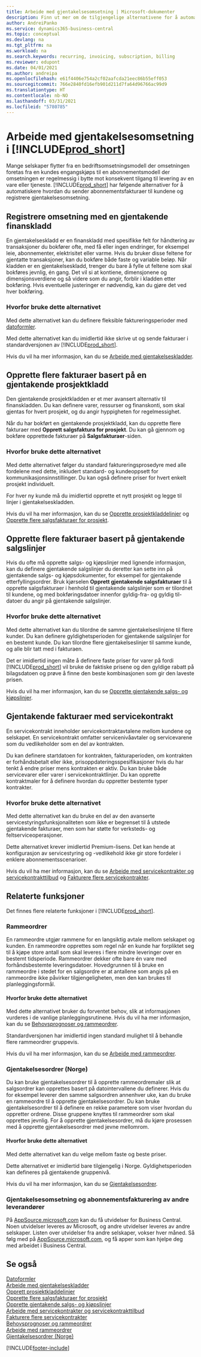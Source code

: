 ```yaml
---
title: Arbeide med gjentakelsesomsetning | Microsoft-dokumenter
description: Finn ut mer om de tilgjengelige alternativene for å automatisere sending av abonnementsfakturaer til kundene og registrere gjentakelsesomsetning.
author: AndreiPanko
ms.service: dynamics365-business-central
ms.topic: conceptual
ms.devlang: na
ms.tgt_pltfrm: na
ms.workload: na
ms.search.keywords: recurring, invoicing, subscription, billing
ms.reviewer: edupont
ms.date: 04/01/2021
ms.author: andreipa
ms.openlocfilehash: e61f4406e754a2cf02aafcda21eec86b55eff053
ms.sourcegitcommit: 766e2840fd16efb901d211d7fa64d96766ac99d9
ms.translationtype: HT
ms.contentlocale: nb-NO
ms.lasthandoff: 03/31/2021
ms.locfileid: "5780785"
---
```

# <a name="work-with-recurring-revenue-in-prod_short"></a>Arbeide med gjentakelsesomsetning i [!INCLUDE[prod_short](includes/prod_short.md)]

Mange selskaper flytter fra en bedriftsomsetningsmodell der omsetningen foretas fra en kundes engangskjøps til en abonnementsmodell der omsetningen er regelmessig i bytte mot konsekvent tilgang til levering av en vare eller tjeneste.
[!INCLUDE[prod_short](includes/prod_short.md)] har følgende alternativer for å automatiskere hvordan du sender abonnementsfakturaer til kundene og registrere gjentakelsesomsetning. 

## <a name="register-revenue-with-a-recurring-general-journal"></a>Registrere omsetning med en gjentakende finanskladd

En gjentakelseskladd er en finanskladd med spesifikke felt for håndtering av transaksjoner du bokfører ofte, med få eller ingen endringer, for eksempel leie, abonnementer, elektrisitet eller varme. Hvis du bruker disse feltene for gjentatte transaksjoner, kan du bokføre både faste og variable beløp. Når kladden er en gjentakelseskladd, trenger du bare å fylle ut feltene som skal bokføres jevnlig, én gang. Det vil si at kontiene, dimensjonene og dimensjonsverdiene og så videre som du angir, forblir i kladden etter bokføring. Hvis eventuelle justeringer er nødvendig, kan du gjøre det ved hver bokføring.

### <a name="why-use-this-option"></a>Hvorfor bruke dette alternativet

Med dette alternativet kan du definere fleksible faktureringsperioder med [datoformler](ui-enter-date-ranges.md#using-date-formulas).

Med dette alternativet kan du imidlertid ikke skrive ut og sende fakturaer i standardversjonen av [!INCLUDE[prod_short](includes/prod_short.md)].  

Hvis du vil ha mer informasjon, kan du se [Arbeide med gjentakelseskladder](ui-work-general-journals.md#working-with-recurring-journals).  

## <a name="create-multiple-invoices-based-on-a-recurring-job-journal"></a>Opprette flere fakturaer basert på en gjentakende prosjektkladd

Den gjentakende prosjektkladden er et mer avansert alternativ til finanskladden. Du kan definere varer, ressurser og finanskonti, som skal gjentas for hvert prosjekt, og du angir hyppigheten for regelmessighet.  

Når du har bokført en gjentakende prosjektkladd, kan du opprette flere fakturaer med **Opprett salgsfaktura for prosjekt**. Du kan gå gjennom og bokføre opprettede fakturaer på **Salgsfakturaer**-siden.

### <a name="why-use-this-option"></a>Hvorfor bruke dette alternativet

Med dette alternativet følger du standard faktureringsprosedyre med alle fordelene med dette, inkludert standard- og kundeoppsett for kommunikasjonsinnstillinger. Du kan også definere priser for hvert enkelt prosjekt individuelt.

For hver ny kunde må du imidlertid opprette et nytt prosjekt og legge til linjer i gjentakelseskladden. 

Hvis du vil ha mer informasjon, kan du se [Opprette prosjektkladdelinjer](projects-how-record-job-usage.md#to-create-job-journal-lines-manually) og [Opprette flere salgsfakturaer for prosjekt](projects-how-invoice-jobs.md#to-create-multiple-job-sales-invoices).

## <a name="create-multiple-invoices-based-on-recurring-sales-lines"></a>Opprette flere fakturaer basert på gjentakende salgslinjer

Hvis du ofte må opprette salgs- og kjøpslinjer med lignende informasjon, kan du definere gjentakende salgslinjer du deretter kan sette inn på gjentakende salgs- og kjøpsdokumenter, for eksempel for gjentakende etterfyllingsordrer. Bruk kjørselen **Opprett gjentakende salgsfakturaer** til å opprette salgsfakturaer i henhold til gjentakende salgslinjer som er tilordnet til kundene, og med bokføringsdatoer innenfor gyldig-fra- og gyldig til-datoer du angir på gjentakende salgslinjer.  

### <a name="why-use-this-option"></a>Hvorfor bruke dette alternativet

Med dette alternativet kan du tilordne de samme gjentakelseslinjene til flere kunder. Du kan definere gyldighetsperioden for gjentakende salgslinjer for en bestemt kunde. Du kan tilordne flere gjentakelseslinjer til samme kunde, og alle blir tatt med i fakturaen.

Det er imidlertid ingen måte å definere faste priser for varer på fordi [!INCLUDE[prod_short](includes/prod_short.md)] vil bruke de faktiske prisene og den gyldige rabatt på bilagsdatoen og prøve å finne den beste kombinasjonen som gir den laveste prisen.  

Hvis du vil ha mer informasjon, kan du se [Opprette gjentakende salgs- og kjøpslinjer](sales-how-work-standard-lines.md).

## <a name="recurring-invoices-with-service-contract"></a>Gjentakende fakturaer med servicekontrakt

En servicekontrakt inneholder servicekontraktavtalene mellom kundene og selskapet. En servicekontrakt omfatter servicenivåavtaler og servicevarene som du vedlikeholder som en del av kontrakten.  

Du kan definere startdatoen for kontrakten, fakturaperioden, om kontrakten er forhåndsbetalt eller ikke, prisoppdateringsspesifikasjoner hvis du har tenkt å endre priser mens kontrakten er aktiv. Du kan bruke både servicevarer eller varer i servicekontraktlinjer.
Du kan opprette kontraktmaler for å definere hvordan du oppretter bestemte typer kontrakter.  

### <a name="why-use-this-option"></a>Hvorfor bruke dette alternativet

Med dette alternativet kan du bruke en del av den avanserte servicestyringsfunksjonaliteten som ikke er begrenset til å utstede gjentakende fakturaer, men som har støtte for verksteds- og feltserviceoperasjoner.

Dette alternativet krever imidlertid Premium-lisens. Det kan hende at konfigurasjon av servicestyring og -vedlikehold ikke gir store fordeler i enklere abonnementsscenarioer.  

Hvis du vil ha mer informasjon, kan du se [Arbeide med servicekontrakter og servicekontrakttilbud](service-how-to-create-service-contracts-and-service-contract-quotes.md) og [Fakturere flere servicekontrakter](service-how-create-invoices.md#to-invoice-several-service-contracts).

## <a name="related-features"></a>Relaterte funksjoner
Det finnes flere relaterte funksjoner i [!INCLUDE[prod_short](includes/prod_short.md)].

### <a name="blanket-sales-orders"></a>Rammeordrer

En rammeordre utgjør rammene for en langsiktig avtale mellom selskapet og kunden.
En rammeordre opprettes som regel når en kunde har forpliktet seg til å kjøpe store antall som skal leveres i flere mindre leveringer over en bestemt tidsperiode. Rammeordrer dekker ofte bare én vare med forhåndsbestemte leveringsdatoer. Hovedgrunnen til å bruke en rammeordre i stedet for en salgsordre er at antallene som angis på en rammeordre ikke påvirker tilgjengeligheten, men den kan brukes til planleggingsformål.

#### <a name="why-use-this-option"></a>Hvorfor bruke dette alternativet

Med dette alternativet bruker du forventet behov, slik at informasjonen vurderes i de vanlige planleggingsrutinene. Hvis du vil ha mer informasjon, kan du se [Behovsprognoser og rammeordrer](design-details-central-concepts-of-the-planning-system.md#demand-forecasts-and-blanket-orders).  

Standardversjonen har imidlertid ingen standard mulighet til å behandle flere rammeordrer gruppevis.

Hvis du vil ha mer informasjon, kan du se [Arbeide med rammeordrer](sales-how-to-create-blanket-sales-orders.md).

### <a name="recurring-orders-norway"></a>Gjentakelsesordrer (Norge)

Du kan bruke gjentakelsesordrer til å opprette rammeordremaler slik at salgsordrer kan opprettes basert på datointervallene du definerer. Hvis du for eksempel leverer den samme salgsordren annenhver uke, kan du bruke en rammeordre til å opprette gjentakelsesordrer.
Du kan bruke gjentakelsesordrer til å definere en rekke parametere som viser hvordan du oppretter ordrene. Disse gruppene knyttes til rammeordrer som skal opprettes jevnlig. For å opprette gjentakelsesordrer, må du kjøre prosessen med å opprette gjentakelsesordrer med jevne mellomrom. 

#### <a name="why-use-this-option"></a>Hvorfor bruke dette alternativet

Med dette alternativet kan du velge mellom faste og beste priser.

Dette alternativet er imidlertid bare tilgjengelig i Norge. Gyldighetsperioden kan defineres på gjentakende gruppenivå.

Hvis du vil ha mer informasjon, kan du se [Gjentakelsesordrer](LocalFunctionality/Norway/recurring-orders.md).

### <a name="recurring-revenue-and-subscription-billing-by-other-providers"></a>Gjentakelsesomsetning og abonnementsfakturering av andre leverandører

På [AppSource.microsoft.com](https://appsource.microsoft.com/) kan du få utvidelser for Business Central. Noen utvidelser leveres av Microsoft, og andre utvidelser leveres av andre selskaper. Listen over utvidelser fra andre selskaper, vokser hver måned. Så følg med på [AppSource.microsoft.com](https://go.microsoft.com/fwlink/?linkid=2081646), og få apper som kan hjelpe deg med arbeidet i Business Central.  

## <a name="see-also"></a>Se også

[Datoformler](ui-enter-date-ranges.md#using-date-formulas)  
[Arbeide med gjentakelseskladder](ui-work-general-journals.md#working-with-recurring-journals)  
[Opprett prosjektkladdelinjer](projects-how-record-job-usage.md#to-create-job-journal-lines-manually)  
[Opprette flere salgsfakturaer for prosjekt](projects-how-invoice-jobs.md#to-create-multiple-job-sales-invoices)  
[Opprette gjentakende salgs- og kjøpslinjer](sales-how-work-standard-lines.md)  
[Arbeide med servicekontrakter og servicekontrakttilbud](service-how-to-create-service-contracts-and-service-contract-quotes.md)  
[Fakturere flere servicekontrakter](service-how-create-invoices.md#to-invoice-several-service-contracts)  
[Behovsprognoser og rammeordrer](design-details-central-concepts-of-the-planning-system.md#demand-forecasts-and-blanket-orders)  
[Arbeide med rammeordrer](sales-how-to-create-blanket-sales-orders.md)  
[Gjentakelsesordrer (Norge)](LocalFunctionality/Norway/recurring-orders.md)  


[!INCLUDE[footer-include](includes/footer-banner.md)]